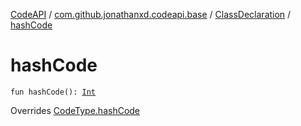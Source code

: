[CodeAPI](../../index.md) / [com.github.jonathanxd.codeapi.base](../index.md) / [ClassDeclaration](index.md) / [hashCode](.)

# hashCode

`fun hashCode(): `[`Int`](https://kotlinlang.org/api/latest/jvm/stdlib/kotlin/-int/index.html)

Overrides [CodeType.hashCode](../../com.github.jonathanxd.codeapi.type/-code-type/hash-code.md)

